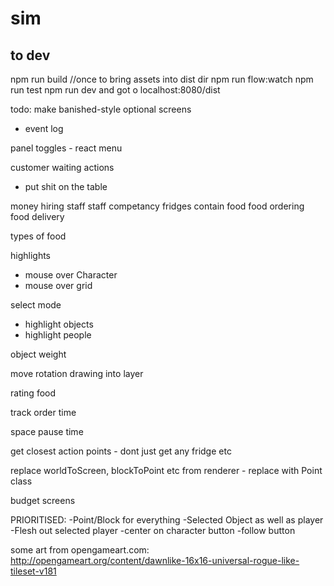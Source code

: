 # sim

## to dev

npm run build //once to bring assets into dist dir
npm run flow:watch
npm run test
npm run dev
and got o localhost:8080/dist


todo:
make banished-style optional screens
 - event log

panel toggles - react menu

customer waiting actions
 - put shit on the table

 money
 hiring staff
staff competancy
fridges contain food
food ordering
food delivery

types of food

highlights
 - mouse over Character
 - mouse over grid

select mode
 - highlight objects
 - highlight people

object weight

move rotation drawing into layer

rating food

track order time

space pause time

get closest action points - dont just get any fridge etc

replace worldToScreen, blockToPoint etc from renderer - replace with Point class

budget screens


PRIORITISED:
-Point/Block for everything
-Selected Object as well as player
-Flesh out selected player
 -center on character button
 -follow button


some art from opengameart.com:
http://opengameart.org/content/dawnlike-16x16-universal-rogue-like-tileset-v181
